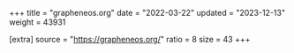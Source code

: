 +++
title = "grapheneos.org"
date = "2022-03-22"
updated = "2023-12-13"
weight = 43931

[extra]
source = "https://grapheneos.org/"
ratio = 8
size = 43
+++
